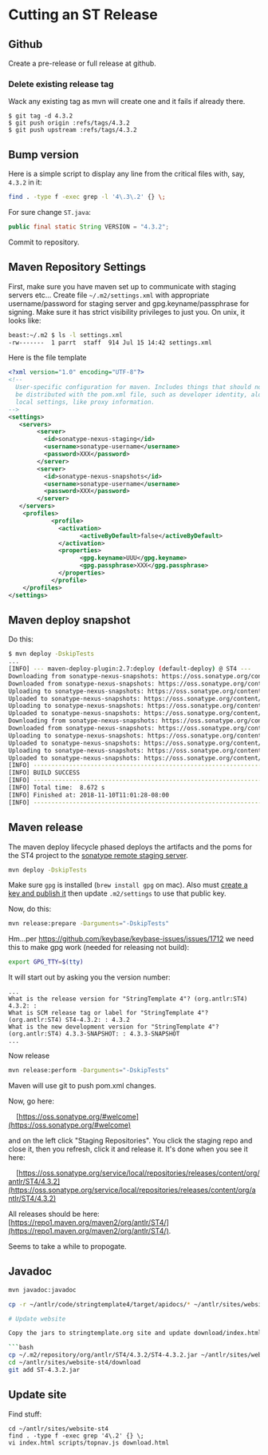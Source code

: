 # Cutting an ST Release

## Github

Create a pre-release or full release at github. 

### Delete existing release tag

Wack any existing tag as mvn will create one and it fails if already there.

```
$ git tag -d 4.3.2
$ git push origin :refs/tags/4.3.2
$ git push upstream :refs/tags/4.3.2
```

## Bump version
 
Here is a simple script to display any line from the critical files with, say, `4.3.2` in it:

```bash
find . -type f -exec grep -l '4\.3\.2' {} \;
```

For sure change `ST.java`:

```java
public final static String VERSION = "4.3.2";
```

Commit to repository.

## Maven Repository Settings

First, make sure you have maven set up to communicate with staging servers etc...  Create file `~/.m2/settings.xml` with appropriate username/password for staging server and gpg.keyname/passphrase for signing. Make sure it has strict visibility privileges to just you. On unix, it looks like:

```bash
beast:~/.m2 $ ls -l settings.xml 
-rw-------  1 parrt  staff  914 Jul 15 14:42 settings.xml
```

Here is the file template

```xml
<?xml version="1.0" encoding="UTF-8"?>
<!--
  User-specific configuration for maven. Includes things that should not
  be distributed with the pom.xml file, such as developer identity, along with
  local settings, like proxy information.
-->
<settings>
   <servers>
        <server>
          <id>sonatype-nexus-staging</id>
          <username>sonatype-username</username>
          <password>XXX</password>
        </server>
        <server>
          <id>sonatype-nexus-snapshots</id>
          <username>sonatype-username</username>
          <password>XXX</password>
        </server>
   </servers>
    <profiles>
            <profile>
              <activation>
                    <activeByDefault>false</activeByDefault>
              </activation>
              <properties>
                    <gpg.keyname>UUU</gpg.keyname>
                    <gpg.passphrase>XXX</gpg.passphrase>
              </properties>
            </profile>
    </profiles>
</settings>
```

## Maven deploy snapshot

Do this:

```bash
$ mvn deploy -DskipTests
...
[INFO] --- maven-deploy-plugin:2.7:deploy (default-deploy) @ ST4 ---
Downloading from sonatype-nexus-snapshots: https://oss.sonatype.org/content/repositories/snapshots/org/antlr/ST4/4.3.2-SNAPSHOT/maven-metadata.xml
Downloaded from sonatype-nexus-snapshots: https://oss.sonatype.org/content/repositories/snapshots/org/antlr/ST4/4.3.2-SNAPSHOT/maven-metadata.xml (756 B at 925 B/s)
Uploading to sonatype-nexus-snapshots: https://oss.sonatype.org/content/repositories/snapshots/org/antlr/ST4/4.3.2-SNAPSHOT/ST4-4.3.2-20181110.190125-4.jar
Uploaded to sonatype-nexus-snapshots: https://oss.sonatype.org/content/repositories/snapshots/org/antlr/ST4/4.3.2-SNAPSHOT/ST4-4.3.2-20181110.190125-4.jar (302 kB at 257 kB/s)
Uploading to sonatype-nexus-snapshots: https://oss.sonatype.org/content/repositories/snapshots/org/antlr/ST4/4.3.2-SNAPSHOT/ST4-4.3.2-20181110.190125-4.pom
Uploaded to sonatype-nexus-snapshots: https://oss.sonatype.org/content/repositories/snapshots/org/antlr/ST4/4.3.2-SNAPSHOT/ST4-4.3.2-20181110.190125-4.pom (2.6 kB at 4.3.2 kB/s)
Downloading from sonatype-nexus-snapshots: https://oss.sonatype.org/content/repositories/snapshots/org/antlr/ST4/maven-metadata.xml
Downloaded from sonatype-nexus-snapshots: https://oss.sonatype.org/content/repositories/snapshots/org/antlr/ST4/maven-metadata.xml (370 B at 1.7 kB/s)
Uploading to sonatype-nexus-snapshots: https://oss.sonatype.org/content/repositories/snapshots/org/antlr/ST4/4.3.2-SNAPSHOT/maven-metadata.xml
Uploaded to sonatype-nexus-snapshots: https://oss.sonatype.org/content/repositories/snapshots/org/antlr/ST4/4.3.2-SNAPSHOT/maven-metadata.xml (756 B at 1.2 kB/s)
Uploading to sonatype-nexus-snapshots: https://oss.sonatype.org/content/repositories/snapshots/org/antlr/ST4/maven-metadata.xml
Uploaded to sonatype-nexus-snapshots: https://oss.sonatype.org/content/repositories/snapshots/org/antlr/ST4/maven-metadata.xml (370 B at 599 B/s)
[INFO] ------------------------------------------------------------------------
[INFO] BUILD SUCCESS
[INFO] ------------------------------------------------------------------------
[INFO] Total time:  8.672 s
[INFO] Finished at: 2018-11-10T11:01:28-08:00
[INFO] ------------------------------------------------------------------------
```

## Maven release

The maven deploy lifecycle phased deploys the artifacts and the poms for the ST4 project to the [sonatype remote staging server](https://oss.sonatype.org/content/repositories/snapshots/org/antlr/ST4).

```bash
mvn deploy -DskipTests
```

Make sure `gpg` is installed (`brew install gpg` on mac). Also must [create a key and publish it](https://blog.sonatype.com/2010/01/how-to-generate-pgp-signatures-with-maven/) then update `.m2/settings` to use that public key.

Now, do this:

```bash
mvn release:prepare -Darguments="-DskipTests"
```

Hm...per https://github.com/keybase/keybase-issues/issues/1712 we need this to make gpg work (needed for releasing not build):

```bash
export GPG_TTY=$(tty)
```

It will start out by asking you the version number:

```
...
What is the release version for "StringTemplate 4"? (org.antlr:ST4) 4.3.2: : 
What is SCM release tag or label for "StringTemplate 4"? (org.antlr:ST4) ST4-4.3.2: : 4.3.2           
What is the new development version for "StringTemplate 4"? (org.antlr:ST4) 4.3.3-SNAPSHOT: : 4.3.3-SNAPSHOT
...
```

Now release

```bash
mvn release:perform -Darguments="-DskipTests"
```

Maven will use git to push pom.xml changes.

Now, go here:

&nbsp;&nbsp;&nbsp;&nbsp;[https://oss.sonatype.org/#welcome](https://oss.sonatype.org/#welcome)

and on the left click "Staging Repositories". You click the staging repo and close it, then you refresh, click it and release it. It's done when you see it here:

&nbsp;&nbsp;&nbsp;&nbsp;[https://oss.sonatype.org/service/local/repositories/releases/content/org/antlr/ST4/4.3.2](https://oss.sonatype.org/service/local/repositories/releases/content/org/antlr/ST4/4.3.2)

All releases should be here: [https://repo1.maven.org/maven2/org/antlr/ST4/](https://repo1.maven.org/maven2/org/antlr/ST4/).

Seems to take a while to propogate.

## Javadoc

```bash
mvn javadoc:javadoc
```

```bash
cp -r ~/antlr/code/stringtemplate4/target/apidocs/* ~/antlr/sites/website-st4/api```

# Update website

Copy the jars to stringtemplate.org site and update download/index.html

```bash
cp ~/.m2/repository/org/antlr/ST4/4.3.2/ST4-4.3.2.jar ~/antlr/sites/website-st4/download/ST-4.3.2.jar
cd ~/antlr/sites/website-st4/download
git add ST-4.3.2.jar
```

## Update site

Find stuff:

```
cd ~/antlr/sites/website-st4
find . -type f -exec grep '4\.2' {} \;
vi index.html scripts/topnav.js download.html 
```

